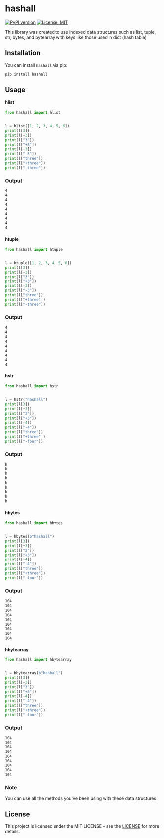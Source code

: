 # hashall


[![PyPI version](https://badge.fury.io/py/hashall.svg)](https://badge.fury.io/py/hashall)
[![License: MIT](https://img.shields.io/badge/License-MIT-yellow.svg)](https://opensource.org/licenses/MIT)


This library was created to use indexed data structures such as list, tuple, str, bytes, and bytearray with keys like those used in dict (hash table)


## Installation


You can install `hashall` via pip:


```bash
pip install hashall
```


## Usage 


#### hlist 


```python
from hashall import hlist


l = hlist([1, 2, 3, 4, 5, 6])
print(l[3])
print(l[+3])
print(l["3"])
print(l["+3"])
print(l[-3])
print(l["-3"])
print(l["three"])
print(l["+three"])
print(l["-three"])
```


### Output


```bash
4
4
4
4
4
4
4
4
4
```


#### htuple


```python
from hashall import htuple


l = htuple([1, 2, 3, 4, 5, 6])
print(l[3])
print(l[+3])
print(l["3"])
print(l["+3"])
print(l[-3])
print(l["-3"])
print(l["three"])
print(l["+three"])
print(l["-three"])
```


### Output


```bash
4
4
4
4
4
4
4
4
4
```


#### hstr


```python
from hashall import hstr


l = hstr("hashall")
print(l[3])
print(l[+3])
print(l["3"])
print(l["+3"])
print(l[-4])
print(l["-4"])
print(l["three"])
print(l["+three"])
print(l["-four"])
```


### Output


```bash
h
h
h
h
h
h
h
h
h
```


#### hbytes


```python
from hashall import hbytes


l = hbytes(b"hashall")
print(l[3])
print(l[+3])
print(l["3"])
print(l["+3"])
print(l[-4])
print(l["-4"])
print(l["three"])
print(l["+three"])
print(l["-four"])
```


### Output


```bash
104
104
104
104
104
104
104
104
104
```

#### hbytearray


```python
from hashall import hbytearray


l = hbytearray(b"hashall")
print(l[3])
print(l[+3])
print(l["3"])
print(l["+3"])
print(l[-4])
print(l["-4"])
print(l["three"])
print(l["+three"])
print(l["-four"])
```


### Output


```bash
104
104
104
104
104
104
104
104
104
```


### Note


You can use all the methods you've been using with these data structures 


## License


This project is licensed under the MIT LICENSE - see the [LICENSE](https://opensource.org/licenses/MIT) for more details.
